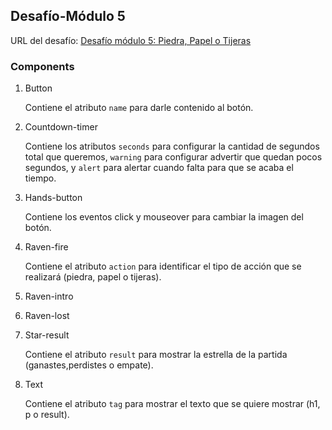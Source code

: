 ## Desafío-Módulo 5

URL del desafío: [Desafío módulo 5: Piedra, Papel o Tijeras]()

### Components

1. Button

   Contiene el atributo `name` para darle contenido al botón.

1. Countdown-timer

   Contiene los atributos `seconds` para configurar la cantidad de segundos total que queremos, `warning` para configurar advertir que quedan pocos segundos, y `alert` para alertar cuando falta para que se acaba el tiempo.

1. Hands-button

   Contiene los eventos click y mouseover para cambiar la imagen del botón.

1. Raven-fire

   Contiene el atributo `action` para identificar el tipo de acción que se realizará (piedra, papel o tijeras).

1. Raven-intro
1. Raven-lost
1. Star-result

   Contiene el atributo `result` para mostrar la estrella de la partida (ganastes,perdistes o empate).

1. Text

   Contiene el atributo `tag` para mostrar el texto que se quiere mostrar (h1, p o result).
